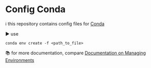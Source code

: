 # Config Conda

ℹ️ this repository contains config files for [Conda](https://docs.conda.io/en/latest/)

▶️ use

```
conda env create -f <path_to_file>
```

📚 for more documentation, compare [Documentation on Managing Environments
](https://docs.conda.io/projects/conda/en/latest/user-guide/tasks/manage-environments.html#creating-an-environment-from-an-environment-yml-file)